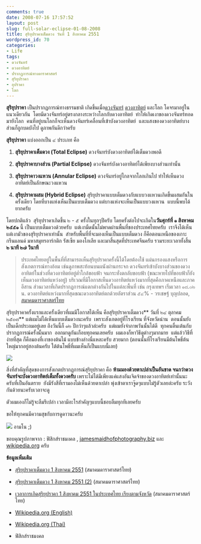 ```yaml
---
comments: true
date: 2008-07-16 17:57:52
layout: post
slug: full-solar-eclipse-01-08-2008
title: สุริยุปราคาเต็มดวง วันที่ 1 สิงหาคม 2551
wordpress_id: 70
categories:
- Life
tags:
- ดวงจันทร์
- ดวงอาทิตย์
- ปรากฏการณ์ทางดาราศาสตร์
- สุริยุปราคา
- อุปราคา
- โลก
---
```


**สุริยุปราคา** เป็นปรากฏการณ์ทางธรรมชาติ เกิดขึ้นเมื่อ[ดวงจันทร์](http://www.armno.in.th/content/ดวงจันทร์) [ดวงอาทิตย์](http://www.armno.in.th/content/%e0%b8%94%e0%b8%a7%e0%b8%87%e0%b8%ad%e0%b8%b2%e0%b8%97%e0%b8%b4%e0%b8%95%e0%b8%a2%e0%b9%8c) และโลก โคจรมาอยู่ในแนวเดียวกัน  โดยมีดวงจันทร์อยู่ตรงกลางระหว่างโลกกับดวงอาทิตย์  ทำให้เกิดเงาของดวงจันทร์ทอดมายังโลก  คนที่อยู่บนโลกก็จะเห็นดวงจันทร์เคลื่อนที่เข้าบังดวงอาทิตย์  และแสงของดวงอาทิตย์บางส่วนก็ถูกบดบังไป ดูภาพกันดีกว่าครับ

**สุริยุปราคา** แบ่งออกเป็น ๔ ประเภท คือ




  1. **สุริยุปราคาเต็มดวง (Total Eclipse)** ดวงจันทร์บังดวงอาทิตย์ได้เต็มดวงพอดี


  2. **สุริยุปราคาบางส่วน (Partial Eclipse)** ดวงจันทร์บังดวงอาทิตย์ได้เพียงบางส่วนเท่านั้น


  3. **สุริยุปราคาวงแหวน (Annular Eclipse)** ดวงจันทร์อยู่ไกลจากโลกเกินไป ทำให้เห็นดวงอาทิตย์เป็นลักษณะวงแหวน


  4. **สุริยุปราคาผสม (Hybrid Eclipse)** สุริยุปราคาแบบเต็มดวงกับแบบวงแหวนเกิดขึ้นผสมกันในครั้งเดียว โดยที่บางแห่งเห็นเป็นแบบเต็มดวง แต่บางแห่งจะเห็นเป็นแบบวงแหวน  แบบนี้พบได้ยากครับ


โดยปกติแล้ว  สุริยุปราคาเกิดขึ้น ๒ - ๕ ครั้งในทุกๆปีครับ โดยครั้งต่อไปจะเกิดใน**วันศุกร์ที่ ๑ สิงหาคม ๒๕๕๑** นี้ เป็นแบบเต็มดวงด้วยครับ  แต่เงามืดนั้นไม่พาดผ่านพื้นที่ของประเทศไทยครับ  เราจึงได้เห็นแต่เงามัวของสุริยุปราคาเท่านั้น  สำหรับพื้นที่ที่จะมองเห็นเป็นแบบเต็มดวง ก็คือตอนเหนือของเกาะกรีนแลนด์ มหาสมุทรอาร์กติก รัสเซีย มองโกเลีย และมาสิ้นสุดที่ประเทศจีนครับ รวมระยะเวลาทั้งสิ้น **๒ นาที ๒๗ วินาที**


> ประเทศไทยอยู่ในพื้นที่ที่สามารถเห็นสุริยุปราคาครั้งนี้ได้โดยต้องใช้ แผ่นกรองแสงหรือการสังเกตการณ์ทางอ้อม เช่นดูภาพสะท้อนบนผนังผ่านกระจก ดวงจันทร์เข้าบังบางส่วนของดวงอาทิตย์ในช่วงที่ดวงอาทิตย์อยู่ต่ำใกล้ขอบฟ้า จนกระทั่งตกลับขอบฟ้า (ขณะหายไปที่ขอบฟ้าก็ยังเห็นดวงอาทิตย์แหว่งอยู่) บริเวณที่มีโอกาสเห็นดวงอาทิตย์แหว่งมากที่สุดคือภาคเหนือและภาคอีสาน ส่วนเวลาที่เกิดปรากฏการณ์แตกต่างกันไปในแต่ละพื้นที่ เช่น กรุงเทพฯ เริ่มเวลา ๑๘.๐๒ น. ดวงอาทิตย์แหว่งมากที่สุดขณะดวงอาทิตย์ตกด้วยอัตราส่วน ๕๔% - วรเชษฐ์ บุญปลอด, [สมาคมดาราศาสตร์ไทย](http://thaiastro.nectec.or.th/)


สุริยุปราคาครั้งแรกและครั้งเดียวที่ผมมีโอกาสได้เห็น คือสุริยุปราคาเต็มดวง** วันที่ ๒๔ ตุลาคม ๒๕๓๘** แต่ผมไม่ได้เห็นแบบเต็มดวงนะครับ  เพราะสังเกตอยู่ที่โรงเรียน ที่จังหวัดน่าน  ตอนนั้นยังเป็นเด็กประถมอยู่เลย ถึงวันนี้ก็ ๑๒ ปีกว่าๆแล้วล่ะครับ  แต่ผมยังจำภาพวันนั้นได้ดี  ทุกคนตื่นเต้นกับปรากฏการณ์ครั้งนั้นมาก  ออกมาดูกันเกือบทุกคนเลยครับ  ผมเองก็หาวิธีดูต่างๆมากมาย  แต่แล้ววิธีที่ง่ายที่สุด ก็คือมองที่เงาของต้นไม้ แบบข้างล่างนี่แหละครับ สวยมาก (ตอนนั้นที่โรงเรียนมีต้นโพธิ์ต้นใหญ่มากอยู่สองต้นครับ ใต้ต้นโพธิ์ที่ผมเห็นก็เป็นแบบนี้เลย)


![](http://upload.wikimedia.org/wikipedia/commons/thumb/2/28/IMG_1650_zonsverduistering_Malta.JPG/300px-IMG_1650_zonsverduistering_Malta.JPG)


สิ่งที่สำคัญที่สุดของการสังเกตปรากฏการณ์สุริยุปราคา คือ **ห้ามมองด้วยตาเปล่าเป็นอันขาด จนกว่าดวงจันทร์จะบังดวงอาทิตย์เต็มทั้งดวงครับ** เพราะไม่ได้มีเพียงแค่แสงอันเจิดจ้าของดวงอาทิตย์เท่านั้นนะครับที่เป็นอันตราย  ยังมีรังสีที่เรามองไม่เห็นด้วยตาเปล่า พุ่งเข้าตาเราจู๊ดๆแบบไม่รู้ตัวเลยล่ะครับ ระวังกันด้วยนะครับเวลาจะดู

ตัวผมเองก็ไม่รู้จะลืมรึเปล่า เวลามีอะไรสำคัญๆแบบนี้ชอบลืมทุกทีเลยครับ

ขอให้ทุกคนมีความสุขกับการดูดาวนะครับ


![](http://www.armno.in.th/wp-content/uploads/2008/07/ava120-thumb.gif)
อามโน
;)




ขอบคุณรูปภาพจาก : ฟิสิกส์ราชมงคล , [jamesmaidhofphotography.biz](http://www.jamesmaidhofphotography.biz) และ [wikipedia.org](http://www.wikipedia.org) ครับ




**ข้อมูลเพิ่มเติม**







  * [สุริยุปราคาเต็มดวง 1 สิงหาคม 2551](http://thaiastro.nectec.or.th/skyevnt/eclipses/2008eclipses.html) (สมาคมดาราศาสตร์ไทย)


  * [สุริยุปราคาเต็มดวง 1 สิงหาคม 2551 (2)](http://thaiastro.nectec.or.th/skyevnt/eclipses/200808tse.html) (สมาคมดาราศาสตร์ไทย)


  * [เวลาการเกิดสุริยุปราคา 1 สิงหาคม 2551 ในประเทศไทย เรียงตามจังหวัด](http://thaiastro.nectec.or.th/skyevnt/eclipses/200808tse-table.html) (สมาคมดาราศาสตร์ไทย)


  * [Wikipedia.org (English)](http://en.wikipedia.org/wiki/Solar_eclipse)


  * [Wikipedia.org (Thai)](http://th.wikipedia.org/wiki/%E0%B8%AA%E0%B8%B8%E0%B8%A3%E0%B8%B4%E0%B8%A2%E0%B8%B8%E0%B8%9B%E0%B8%A3%E0%B8%B2%E0%B8%84%E0%B8%B2)


  * ฟิสิกส์ราชมงคล


